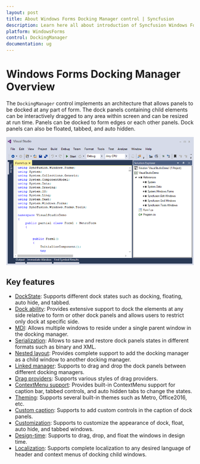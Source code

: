 ```yaml
---
layout: post
title: About Windows Forms Docking Manager control | Syncfusion
description: Learn here all about introduction of Syncfusion Windows Forms Docking Manager control and more details.
platform: WindowsForms
control: DockingManager 
documentation: ug
---
```


# Windows Forms Docking Manager Overview

The `DockingManager` control implements an architecture that allows panels to be docked at any part of form. The dock panels containing child elements can be interactively dragged to any area within screen and can be resized at run time. Panels can be docked to form edges or each other panels. Dock panels can also be floated, tabbed, and auto hidden.

![Visual Style Dock windows in DockingManager](GettingStarted_images/VisualStudioDemo.png)

## Key features

* [DockState](https://help.syncfusion.com/windowsforms/docking-manager/getting-started#change-dock-state-of-child): Supports different dock states such as docking, floating, auto hide, and tabbed.
* [Dock ability](https://help.syncfusion.com/windowsforms/docking-manager/dealing-with-docking-child#restrict-to-dock-on-specific-sides): Provides extensive support to dock the elements at any side relative to form or other dock panels and allows users to restrict only dock at specific side.
* [MDI](https://help.syncfusion.com/windowsforms/docking-manager/mdi-window): Allows multiple windows to reside under a single parent window in the docking manager.
* [Serialization](https://help.syncfusion.com/windowsforms/docking-manager/serialization): Allows to save and restore dock panels states in different formats such as binary and XML.
* [Nested layout](https://help.syncfusion.com/windowsforms/docking-manager/linked-and-nested-dockingmanager#nested-dockingmanager): Provides complete support to add the docking manager as a child window to another docking manager.
* [Linked manager](https://help.syncfusion.com/windowsforms/docking-manager/linked-and-nested-dockingmanager#enable-linked-manager): Supports to drag and drop the dock panels between different docking managers.
* [Drag providers](https://help.syncfusion.com/windowsforms/docking-manager/appearance#change-dock-provider-styles): Supports various styles of drag providers.
* [ContextMenu support](https://help.syncfusion.com/windowsforms/docking-manager/dock-window#enable--disable-the-context-menu): Provides built-in ContextMenu support for caption bar, tabbed controls, and auto hidden tabs to change the states.
* [Theming](https://help.syncfusion.com/windowsforms/docking-manager/appearance#visual-styles): Supports several built-in themes such as Metro, Office2016, etc.
* [Custom caption](https://help.syncfusion.com/windowsforms/docking-manager/dock-window#add-custom-buttons-in-caption): Supports to add custom controls in the caption of dock panels.
* [Customization](https://help.syncfusion.com/windowsforms/docking-manager/appearance): Supports to customize the appearance of dock, float, auto hide, and tabbed windows.
* [Design-time](https://help.syncfusion.com/windowsforms/docking-manager/tabbed-window#tabbed-at-design-time): Supports to drag, drop, and float the windows in design time.
* [Localization](https://help.syncfusion.com/windowsforms/docking-manager/localization): Supports complete localization to any desired language of header and context menus of docking child windows.

